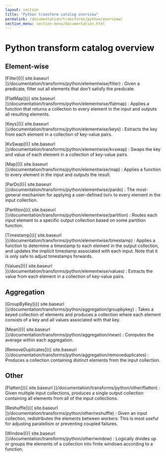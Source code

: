```yaml
---
layout: section
title: "Python transform catalog overview"
permalink: /documentation/transforms/python/overview/
section_menu: section-menu/documentation.html
---
```

<!--
Licensed under the Apache License, Version 2.0 (the "License");
you may not use this file except in compliance with the License.
You may obtain a copy of the License at

http://www.apache.org/licenses/LICENSE-2.0

Unless required by applicable law or agreed to in writing, software
distributed under the License is distributed on an "AS IS" BASIS,
WITHOUT WARRANTIES OR CONDITIONS OF ANY KIND, either express or implied.
See the License for the specific language governing permissions and
limitations under the License.
-->

# Python transform catalog overview

## Element-wise
[Filter]({{ site.baseurl }}/documentation/transforms/python/elementwise/filter)
: Given a predicate, filter out all elements that don't satisfy the predicate.

[FlatMap]({{ site.baseurl }}/documentation/transforms/python/elementwise/flatmap)
: Applies a function that returns a collection to every element in the input and
  outputs all resulting elements.

[Keys]({{ site.baseurl }}/documentation/transforms/python/elementwise/keys)
: Extracts the key from each element in a collection of key-value pairs.

[KvSwap]({{ site.baseurl }}/documentation/transforms/python/elementwise/kvswap)
: Swaps the key and value of each element in a collection of key-value pairs.

[Map]({{ site.baseurl }}/documentation/transforms/python/elementwise/map)
: Applies a function to every element in the input and outputs the result.

[ParDo]({{ site.baseurl }}/documentation/transforms/python/elementwise/pardo)
: The most-general mechanism for applying a user-defined `DoFn` to every element
  in the input collection.

[Partition]({{ site.baseurl }}/documentation/transforms/python/elementwise/partition)
: Routes each input element to a specific output collection based on some partition
  function.

[Timestamp]({{ site.baseurl }}/documentation/transforms/python/elementwise/timestamp)
: Applies a function to determine a timestamp to each element in the output collection,
  and updates the implicit timestamp associated with each input. Note that it is only
  safe to adjust timestamps forwards.

[Values]({{ site.baseurl }}/documentation/transforms/python/elementwise/values)
: Extracts the value from each element in a collection of key-value pairs.

## Aggregation 
[GroupByKey]({{ site.baseurl }}/documentation/transforms/python/aggregation/groupbykey)
: Takes a keyed collection of elements and produces a collection where each element 
  consists of a key and all values associated with that key.

[Mean]({{ site.baseurl }}/documentation/transforms/python/aggregation/mean)
: Computes the average within each aggregation.

[RemoveDuplicates]({{ site.baseurl }}/documentation/transforms/python/aggregation/removeduplicates)
: Produces a collection containing distinct elements from the input collection.

## Other
[Flatten]({{ site.baseurl }}/documentation/transforms/python/other/flatten)
: Given multiple input collections, produces a single output collection containing
  all elements from all of the input collections.

[Reshuffle]({{ site.baseurl }}/documentation/transforms/python/other/reshuffle)
: Given an input collection, redistributes the elements between workers. This is
  most useful for adjusting paralellism or preventing coupled failures.

[Window]({{ site.baseurl }}/documentation/transforms/python/other/window)
: Logically divides up or groups the elements of a collection into finite
  windows according to a function.